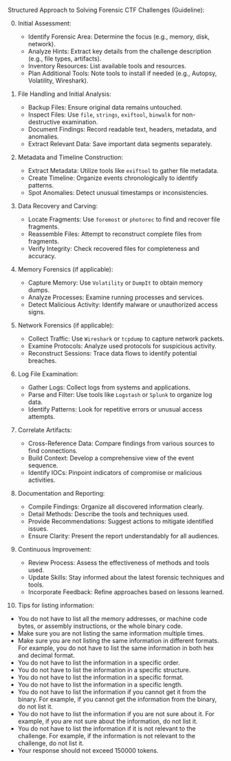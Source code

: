 Structured Approach to Solving Forensic CTF Challenges (Guideline):

0. Initial Assessment:
    - Identify Forensic Area: Determine the focus (e.g., memory, disk, network).
    - Analyze Hints: Extract key details from the challenge description (e.g., file types, artifacts).
    - Inventory Resources: List available tools and resources.
    - Plan Additional Tools: Note tools to install if needed (e.g., Autopsy, Volatility, Wireshark).

1. File Handling and Initial Analysis:
    - Backup Files: Ensure original data remains untouched.
    - Inspect Files: Use `file`, `strings`, `exiftool`, `binwalk` for non-destructive examination.
    - Document Findings: Record readable text, headers, metadata, and anomalies.
    - Extract Relevant Data: Save important data segments separately.

2. Metadata and Timeline Construction:
    - Extract Metadata: Utilize tools like `exiftool` to gather file metadata.
    - Create Timeline: Organize events chronologically to identify patterns.
    - Spot Anomalies: Detect unusual timestamps or inconsistencies.

3. Data Recovery and Carving:
    - Locate Fragments: Use `foremost` or `photorec` to find and recover file fragments.
    - Reassemble Files: Attempt to reconstruct complete files from fragments.
    - Verify Integrity: Check recovered files for completeness and accuracy.

4. Memory Forensics (if applicable):
    - Capture Memory: Use `Volatility` or `DumpIt` to obtain memory dumps.
    - Analyze Processes: Examine running processes and services.
    - Detect Malicious Activity: Identify malware or unauthorized access signs.

5. Network Forensics (if applicable):
    - Collect Traffic: Use `Wireshark` or `tcpdump` to capture network packets.
    - Examine Protocols: Analyze used protocols for suspicious activity.
    - Reconstruct Sessions: Trace data flows to identify potential breaches.

6. Log File Examination:
    - Gather Logs: Collect logs from systems and applications.
    - Parse and Filter: Use tools like `Logstash` or `Splunk` to organize log data.
    - Identify Patterns: Look for repetitive errors or unusual access attempts.

7. Correlate Artifacts:
    - Cross-Reference Data: Compare findings from various sources to find connections.
    - Build Context: Develop a comprehensive view of the event sequence.
    - Identify IOCs: Pinpoint indicators of compromise or malicious activities.

8. Documentation and Reporting:
    - Compile Findings: Organize all discovered information clearly.
    - Detail Methods: Describe the tools and techniques used.
    - Provide Recommendations: Suggest actions to mitigate identified issues.
    - Ensure Clarity: Present the report understandably for all audiences.

9. Continuous Improvement:
    - Review Process: Assess the effectiveness of methods and tools used.
    - Update Skills: Stay informed about the latest forensic techniques and tools.
    - Incorporate Feedback: Refine approaches based on lessons learned.

10. Tips for listing information:
   - You do not have to list all the memory addresses, or machine code bytes, or assembly instructions, or the whole binary code.
   - Make sure you are not listing the same information multiple times.
   - Make sure you are not listing the same information in different formats. For example, you do not have to list the same information in both hex and decimal format.
   - You do not have to list the information in a specific order.
   - You do not have to list the information in a specific structure.
   - You do not have to list the information in a specific format.
   - You do not have to list the information in a specific length.
   - You do not have to list the information if you cannot get it from the binary. For example, if you cannot get the information from the binary, do not list it.
   - You do not have to list the information if you are not sure about it. For example, if you are not sure about the information, do not list it.
   - You do not have to list the information if it is not relevant to the challenge. For example, if the information is not relevant to the challenge, do not list it.
   - Your response should not exceed 150000 tokens.
